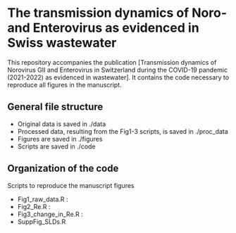 # The transmission dynamics of Noro- and Enterovirus as evidenced in Swiss wastewater 
This repository accompanies the publication [Transmission dynamics of Norovirus GII and Enterovirus in Switzerland during the COVID-19 pandemic (2021-2022) as evidenced in wastewater]. It contains the code necessary to reproduce all figures in the manuscript.

## General file structure

- Original data is saved in ./data
- Processed data, resulting from the Fig1-3 scripts, is saved in ./proc_data
- Figures are saved in ./figures
- Scripts are saved in ./code

## Organization of the code

Scripts to reproduce the manuscript figures
- Fig1_raw_data.R :
- Fig2_Re.R :
- Fig3_change_in_Re.R :
- SuppFig_SLDs.R
